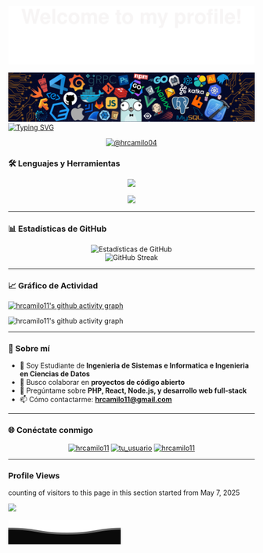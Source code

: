 
![](./src/Bottom_up.svg)

<!--   my-header-img -->
![](./src/header_.png)
[![Typing SVG](https://readme-typing-svg.demolab.com?font=Fira+Code&size=32&duration=3000&pause=600&color=980500&vCenter=true&width=600&height=80&lines=Hola+%F0%9F%91%8B+Mundo;Hola+%F0%9F%91%8B%2C+Soy+Camilo+Hern%C3%A1ndez;ERROR+404;NOT+FOUND;OR+NOT%3F)](https://git.io/typing-svg)


<p align="center">
  <a href="https://twitter.com/hrcamilo04" target="blank"><img src="https://img.shields.io/twitter/follow/hrcamilo04?logo=twitter&style=for-the-badge" alt="@hrcamilo04" /></a>
</p>

### 🛠️ Lenguajes y Herramientas

<p align="center">
  <a href="https://skillicons.dev">
    <img src="https://skillicons.dev/icons?i=php,python,js,ts,react,nextjs,nodejs" />
  </a>
</p>
  <p align="center">
  <a href="https://skillicons.dev">
    <img src="https://skillicons.dev/icons?i=express,mongodb,postgres,docker,git,github,figma" />
  </a>
</p>

---

### 📊 Estadísticas de GitHub

<div align="center">
  <img src="https://github-readme-stats.vercel.app/api?username=hrcamilo11&show_icons=true&theme=radical" alt="Estadísticas de GitHub" /> 
</div>


<div align="center">
  <img src="https://github-readme-streak-stats.herokuapp.com/?user=hrcamilo11&theme=radical" alt="GitHub Streak" />
</div>

---




### 📈 Gráfico de Actividad

[![hrcamilo11's github activity graph](https://github-readme-activity-graph.vercel.app/graph?username=hrcamilo11&bg_color=000000&color=ffffff&line=4c9e95&point=2d439a&area=true&hide_border=true)](https://github.com/ashutosh00710/github-readme-activity-graph)

<!-- dark snake -->
![hrcamilo11's github activity graph](https://raw.githubusercontent.com/hrcamilo11/hrcamilo11/output/github-contribution-grid-snake-dark.svg)



---

### 🚀 Sobre mí
- 🌱 Soy Estudiante de **Ingenieria de Sistemas e Informatica e Ingenieria en Ciencias de Datos**
- 👯 Busco colaborar en **proyectos de código abierto**
- 💬 Pregúntame sobre **PHP, React, Node.js, y desarrollo web full-stack**
- 📫 Cómo contactarme: **hrcamilo11@gmail.com**

---

### 🌐 Conéctate conmigo

<p align="center">
  <a href="https://linkedin.com/in/camilo-hernandez-44b79b149" target="blank"><img align="center" src="https://raw.githubusercontent.com/rahuldkjain/github-profile-readme-generator/master/src/images/icons/Social/linked-in-alt.svg" alt="hrcamilo11" height="30" width="40" /></a>
  <a href="https://twitter.com/hrcamilo04" target="blank"><img align="center" src="https://raw.githubusercontent.com/rahuldkjain/github-profile-readme-generator/master/src/images/icons/Social/twitter.svg" alt="tu_usuario" height="30" width="40" /></a>
  <a href="https://dev.to/camilo_hernandez_8649095f" target="blank"><img align="center" src="https://raw.githubusercontent.com/rahuldkjain/github-profile-readme-generator/master/src/images/icons/Social/devto.svg" alt="hrcamilo11" height="30" width="40" /></a>
</p>

---

### Profile Views
counting of visitors to this page in this section started from May 7, 2025

![](https://count.getloli.com/get/@hrcamilo11.github.readme)
</br>



![](./src/Bottom_down.svg)
